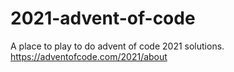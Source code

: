 # 2021-advent-of-code
A place to play to do advent of code 2021 solutions.
https://adventofcode.com/2021/about
